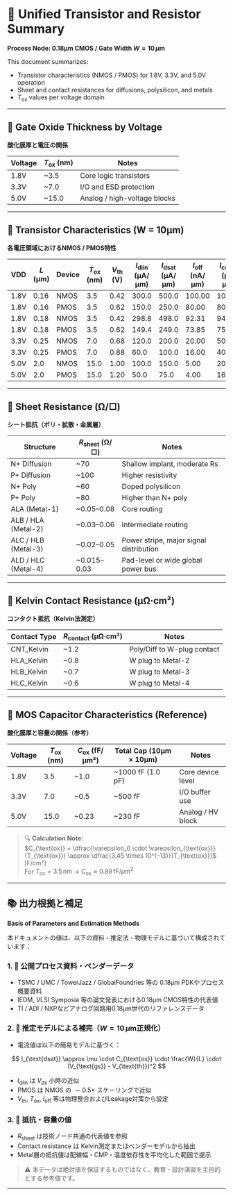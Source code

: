 # 🧾 Unified Transistor and Resistor Summary  
**Process Node: 0.18μm CMOS / Gate Width $W = 10\,\mu\mathrm{m}$**

This document summarizes:

- Transistor characteristics (NMOS / PMOS) for 1.8V, 3.3V, and 5.0V operation  
- Sheet and contact resistances for diffusions, polysilicon, and metals  
- $T_{\text{ox}}$ values per voltage domain  

---

## 📐 Gate Oxide Thickness by Voltage  
**酸化膜厚と電圧の関係**

| Voltage | $T_{\text{ox}}$ (nm) | Notes                        |
|---------|----------------------|------------------------------|
| 1.8V    | ~3.5                 | Core logic transistors       |
| 3.3V    | ~7.0                 | I/O and ESD protection       |
| 5.0V    | ~15.0                | Analog / high-voltage blocks |

---

## 🔋 Transistor Characteristics (W = 10μm)  
**各電圧領域におけるNMOS / PMOS特性**

| VDD  | $L$ (μm) | Device | $T_{\text{ox}}$ (nm) | $V_{\text{th}}$ (V) | $I_{\text{dlin}}$ (μA/μm) | $I_{\text{dsat}}$ (μA/μm) | $I_{\text{off}}$ (nA/μm) | $I_{\text{cutoff}}$ (pA/μm) | $B_{\text{vds}}$ (V) |
|------|----------|--------|----------------------|----------------------|----------------------------|----------------------------|---------------------------|------------------------------|----------------------|
| 1.8V | 0.16     | NMOS   | 3.5                  | 0.42                 | 300.0                      | 500.0                      | 100.00                    | 1000.0                       | 1.60                 |
| 1.8V | 0.16     | PMOS   | 3.5                  | 0.62                 | 150.0                      | 250.0                      | 80.00                     | 800.0                        | 1.60                 |
| 1.8V | 0.18     | NMOS   | 3.5                  | 0.42                 | 298.8                      | 498.0                      | 92.31                     | 941.8                        | 1.68                 |
| 1.8V | 0.18     | PMOS   | 3.5                  | 0.62                 | 149.4                      | 249.0                      | 73.85                     | 753.4                        | 1.68                 |
| 3.3V | 0.25     | NMOS   | 7.0                  | 0.68                 | 120.0                      | 200.0                      | 20.00                     | 50.0                         | 3.50                 |
| 3.3V | 0.25     | PMOS   | 7.0                  | 0.88                 | 60.0                       | 100.0                      | 16.00                     | 40.0                         | 3.50                 |
| 5.0V | 2.0      | NMOS   | 15.0                 | 1.00                 | 100.0                      | 150.0                      | 5.00                      | 20.0                         | 8.00                 |
| 5.0V | 2.0      | PMOS   | 15.0                 | 1.20                 | 50.0                       | 75.0                       | 4.00                      | 16.0                         | 8.00                 |

---

## 🧪 Sheet Resistance (Ω/□)  
**シート抵抗（ポリ・拡散・金属層）**

| Structure             | $R_{\text{sheet}}$ (Ω/□) | Notes                                   |
|-----------------------|--------------------------|------------------------------------------|
| N+ Diffusion          | ~70                     | Shallow implant, moderate Rs             |
| P+ Diffusion          | ~100                    | Higher resistivity                       |
| N+ Poly               | ~60                     | Doped polysilicon                        |
| P+ Poly               | ~80                     | Higher than N+ poly                      |
| ALA (Metal-1)         | ~0.05–0.08              | Core routing                             |
| ALB / HLA (Metal-2)   | ~0.03–0.06              | Intermediate routing                     |
| ALC / HLB (Metal-3)   | ~0.02–0.05              | Power stripe, major signal distribution  |
| ALD / HLC (Metal-4)   | ~0.015–0.03             | Pad-level or wide global power bus       |

---

## 🔧 Kelvin Contact Resistance (μΩ·cm²)  
**コンタクト抵抗（Kelvin法測定）**

| Contact Type    | $R_{\text{contact}}$ (μΩ·cm²) | Notes                                 |
|------------------|-------------------------------|----------------------------------------|
| CNT_Kelvin       | ~1.2                          | Poly/Diff to W-plug contact            |
| HLA_Kelvin       | ~0.8                          | W plug to Metal-2                      |
| HLB_Kelvin       | ~0.7                          | W plug to Metal-3                      |
| HLC_Kelvin       | ~0.6                          | W plug to Metal-4                      |

---

## 🧮 MOS Capacitor Characteristics (Reference)  
**酸化膜厚と容量の関係（参考）**

| Voltage | $T_{\text{ox}}$ (nm) | $C_{\text{ox}}$ (fF/μm²) | Total Cap (10μm × 10μm) | Notes             |
|---------|----------------------|---------------------------|--------------------------|--------------------|
| 1.8V    | 3.5                  | ~1.0                      | ~1000 fF (1.0 pF)        | Core device level  |
| 3.3V    | 7.0                  | ~0.5                      | ~500 fF                  | I/O buffer use     |
| 5.0V    | 15.0                 | ~0.23                     | ~230 fF                  | Analog / HV block  |

> 🔍 **Calculation Note:**  
> $C_{\text{ox}} = \dfrac{\varepsilon_0 \cdot \varepsilon_{\text{ox}}}{T_{\text{ox}}} \approx \dfrac{3.45 \times 10^{-13}}{T_{\text{ox}}}$ [F/cm²]  
> For $T_{\text{ox}} = 3.5\,\mathrm{nm}$ → $C_{\text{ox}} \approx 0.99\,\mathrm{fF}/\mu\mathrm{m}^2$

---

## 📚 出力根拠と補足  
**Basis of Parameters and Estimation Methods**

本ドキュメントの値は、以下の資料・推定法・物理モデルに基づいて構成されています：

### 1. 📖 公開プロセス資料・ベンダーデータ  
- TSMC / UMC / TowerJazz / GlobalFoundries 等の 0.18μm PDKやプロセス概要資料  
- IEDM, VLSI Symposia 等の論文発表における0.18μm CMOS特性の代表値  
- TI / ADI / NXPなどアナログ回路用0.18μm世代のリファレンスデータ

### 2. 🔬 推定モデルによる補完（$W = 10\,\mu\mathrm{m}$正規化）  
- 電流値は以下の簡易モデルに基づく：

$$
I_{\text{dsat}} \approx \mu \cdot C_{\text{ox}} \cdot \frac{W}{L} \cdot (V_{\text{gs}} - V_{\text{th}})^2
$$

- $I_{\text{dlin}}$ は $V_{\text{ds}}$ 小時の近似  
- PMOS は NMOS の $\sim 0.5 \times$ スケーリングで近似  
- $V_{\text{th}}$, $T_{\text{ox}}$, $I_{\text{off}}$ 等は物理整合およびLeakage対策から設定

### 3. 🧪 抵抗・容量の値  
- $R_{\text{sheet}}$ は技術ノード共通の代表値を参照  
- Contact resistance は Kelvin測定またはベンダーモデルから抽出  
- Metal層の抵抗値は配線幅・CMP・温度依存性を平均化した範囲で提示

> ⚠️ 本データは絶対値を保証するものではなく、教育・設計演習を主目的とする参考値です。

---
